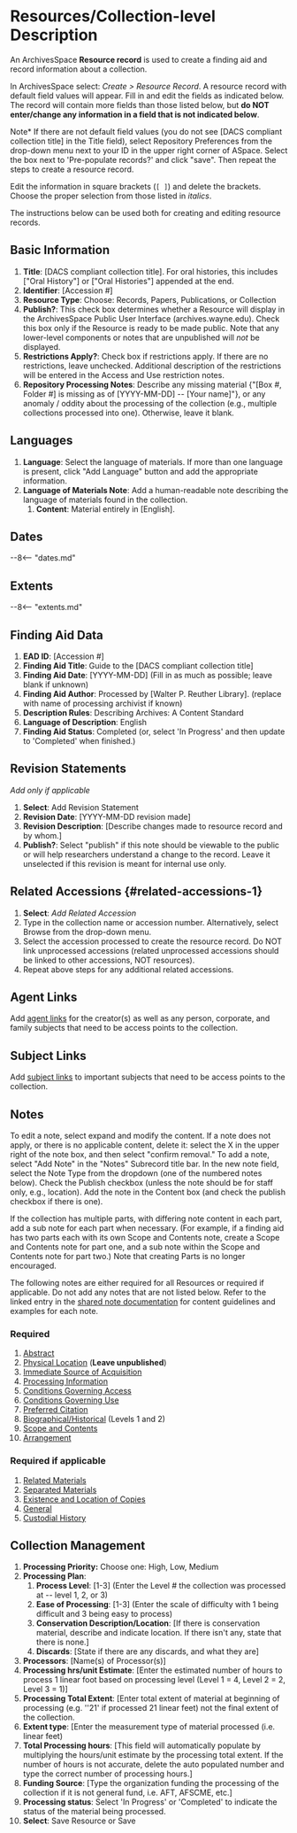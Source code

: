# Resources/Collection-level Description

An ArchivesSpace **Resource record** is used to create a finding aid and
record information about a collection.

In ArchivesSpace select: *Create \> Resource Record*. A resource record
with default field values will appear. Fill in and edit the fields as
indicated below. The record will contain more fields than those listed
below, but **do NOT enter/change any information in a field that is not
indicated below**.

Note\* If there are not default field values (you do not see \[DACS
compliant collection title\] in the Title field), select Repository
Preferences from the drop-down menu next to your ID in the upper right
corner of ASpace. Select the box next to 'Pre-populate records?' and
click "save". Then repeat the steps to create a resource record.

Edit the information in square brackets (`[ ]`) and delete the brackets.
Choose the proper selection from those listed in *italics*.

The instructions below can be used both for creating and editing
resource records.

## Basic Information

1.  **Title**: \[DACS compliant collection title\]. For oral histories,
    this includes \["Oral History"\] or \["Oral Histories"\] appended at
    the end.
2.  **Identifier**: \[Accession #\]
3.  **Resource Type**: Choose: Records, Papers, Publications, or
    Collection
4.  **Publish?**: This check box determines whether a Resource will
    display in the ArchivesSpace Public User Interface
    (archives.wayne.edu). Check this box only if the Resource is ready
    to be made public. Note that any lower-level components or notes
    that are unpublished will *not* be displayed.
5.  **Restrictions Apply?**: Check box if restrictions apply. If there
    are no restrictions, leave unchecked. Additional description of the
    restrictions will be entered in the Access and Use restriction
    notes.
6.  **Repository Processing Notes**: Describe any missing material
    {"\[Box #, Folder #\] is missing as of \[YYYY-MM-DD\] -- \[Your
    name\]"}, or any anomaly / oddity about the processing of the
    collection (e.g., multiple collections processed into one).
    Otherwise, leave it blank.

## Languages

1.  **Language**: Select the language of materials. If more than one
    language is present, click "Add Language" button and add the
    appropriate information.
2.  **Language of Materials Note**: Add a human-readable note describing
    the language of materials found in the collection.
    1.  **Content**: Material entirely in \[English\].

## Dates

--8<-- "dates.md"

## Extents

--8<-- "extents.md"

## Finding Aid Data

1.  **EAD ID**: \[Accession #\]
2.  **Finding Aid Title**: Guide to the \[DACS compliant collection
    title\]
3.  **Finding Aid Date**: \[YYYY-MM-DD\] (Fill in as much as possible;
    leave blank if unknown)
4.  **Finding Aid Author**: Processed by \[Walter P. Reuther Library\].
    (replace with name of processing archivist if known)
5.  **Description Rules**: Describing Archives: A Content Standard
6.  **Language of Description**: English
7.  **Finding Aid Status**: Completed (or, select 'In Progress' and then
    update to 'Completed' when finished.)

## Revision Statements

*Add only if applicable*

1.  **Select**: Add Revision Statement
2.  **Revision Date**: \[YYYY-MM-DD revision made\]
3.  **Revision Description**: \[Describe changes made to resource record
    and by whom.\]
4.  **Publish?**: Select "publish" if this note should be viewable to
    the public or will help researchers understand a change to the
    record. Leave it unselected if this revision is meant for internal
    use only.

## Related Accessions {#related-accessions-1}

1.  **Select**: *Add Related Accession*
2.  Type in the collection name or accession number. Alternatively,
    select Browse from the drop-down menu.
3.  Select the accession processed to create the resource record. Do NOT
    link unprocessed accessions (related unprocessed accessions should
    be linked to other accessions, NOT resources).
4.  Repeat above steps for any additional related accessions.

## Agent Links

Add [agent links](../03_shared/03_03_agents_subjects.md) for the
creator(s) as well as any person, corporate, and family subjects that
need to be access points to the collection.

## Subject Links

Add [subject links](../03_shared/03_03_agents_subjects.md#subjects) to
important subjects that need to be access points to the collection.

## Notes

To edit a note, select expand and modify the content. If a note does not
apply, or there is no applicable content, delete it: select the X in the
upper right of the note box, and then select "confirm removal." To add a
note, select "Add Note" in the "Notes" Subrecord title bar. In the new
note field, select the Note Type from the dropdown (one of the numbered
notes below). Check the Publish checkbox (unless the note should be for
staff only, e.g., location). Add the note in the Content box (and check
the publish checkbox if there is one).

If the collection has multiple parts, with differing note content in
each part, add a sub note for each part when necessary. (For example, if
a finding aid has two parts each with its own Scope and Contents note,
create a Scope and Contents note for part one, and a sub note within the
Scope and Contents note for part two.) Note that creating Parts is no
longer encouraged.

The following notes are either required for all Resources or required if
applicable. Do not add any notes that are not listed below. Refer to the
linked entry in the [shared note
documentation](../03_shared/03_04_notes.md) for content guidelines and
examples for each note.

### Required

1.  [Abstract](../03_shared/03_04_notes.md#abstract)
2.  [Physical Location](..03_shared/03_04_notes.md#physical-location)
    (**Leave unpublished**)
3.  [Immediate Source of
    Acquisition](../03_shared/03_04_notes.md#immediate-source-of-acquisition)
4.  [Processing
    Information](../03_shared/03_04_notes.md#processing-information)
5.  [Conditions Governing
    Access](../03_shared/03_04_notes.md#conditions-governing-access)
6.  [Conditions Governing
    Use](../03_shared/03_04_notes.md#conditions-governing-use)
7.  [Preferred Citation](..03_shared/03_04_notes.md#preferred-citation)
8.  [Biographical/Historical](../03_shared/03_04_notes.md#biographicalhistorical)
    (Levels 1 and 2)
9.  [Scope and Contents](../03_shared/03_04_notes.md#scope-and-contents)
10. [Arrangement](../03_shared/03_04_notes.md#arrangement)

### Required if applicable

1.  [Related Materials](../03_shared/03_04_notes.md#related-materials)
2.  [Separated
    Materials](../03_shared/03_04_notes.md#separated-materials)
3.  [Existence and Location of
    Copies](../03_shared/03_04_notes.md#existence-and-location-of-copies)
4.  [General](../03_shared/03_04_notes.md#general)
5.  [Custodial History](../03_shared/03_04_notes.md#custodial-history)

## Collection Management

1.  **Processing Priority:** Choose one: High, Low, Medium
2.  **Processing Plan**:
    1.  **Process Level**: \[1-3\] (Enter the Level \# the collection
        was processed at -- level 1, 2, or 3)
    2.  **Ease of Processing**: \[1-3\] (Enter the scale of difficulty
        with 1 being difficult and 3 being easy to process)
    3.  **Conservation Description/Location**: \[If there is
        conservation material, describe and indicate location. If there
        isn't any, state that there is none.\]
    4.  **Discards**: \[State if there are any discards, and what they
        are\]
3.  **Processors**: \[Name(s) of Processor(s)\]
4.  **Processing hrs/unit Estimate**: \[Enter the estimated number of
    hours to process 1 linear foot based on processing level (Level 1 =
    4, Level 2 = 2, Level 3 = 1)\]
5.  **Processing Total Extent**: \[Enter total extent of material at
    beginning of processing (e.g. '\'21' if processed 21 linear feet)
    not the final extent of the collection.
6.  **Extent type**: \[Enter the measurement type of material processed
    (i.e. linear feet)
7.  **Total Processing hours**: \[This field will automatically populate
    by multiplying the hours/unit estimate by the processing total
    extent. If the number of hours is not accurate, delete the auto
    populated number and type the correct number of processing hours.\]
8.  **Funding Source**: \[Type the organization funding the processing
    of the collection if it is not general fund, i.e. AFT, AFSCME,
    etc.\]
9.  **Processing status**: Select \'In Progress' or 'Completed' to
    indicate the status of the material being processed.
10. **Select**: Save Resource or Save
